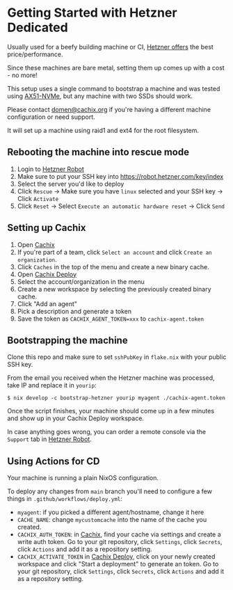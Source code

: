 # Getting Started with Hetzner Dedicated

Usually used for a beefy building machine or CI, [Hetzner offers](https://www.hetzner.com/dedicated-rootserver/matrix-ax)
the best price/performance.

Since these machines are bare metal, setting them up comes up with a cost - no more!

This setup uses a single command to bootstrap a machine and was tested using
[AX51-NVMe](https://www.hetzner.com/dedicated-rootserver/ax51-nvme),
but any machine with two SSDs should work. 

Please contact [domen@cachix.org](mailto:domen@cachix.org) if you're having a different machine configuration or need support.

It will set up a machine using raid1 and ext4 for the root filesystem.

## Rebooting the machine into rescue mode

1. Login to [Hetzner Robot](https://robot.hetzner.com/server)
2. Make sure to put your SSH key into https://robot.hetzner.com/key/index
3. Select the server you'd like to deploy
4. Click `Rescue` -> Make sure you have `linux` selected and your SSH key -> Click `Activate`
5. Click `Reset` -> Select `Execute an automatic hardware reset` -> Click `Send`

## Setting up Cachix 

1. Open [Cachix](https://app.cachix.org/) 
2. If you're part of a team, click `Select an account` and click `Create an organization`.
3. Click `Caches` in the top of the menu and create a new binary cache.
1. Open [Cachix Deploy](https://app.cachix.org/deploy)
2. Select the account/organization in the menu
3. Create a new workspace by selecting the previously created binary cache.
4. Click "Add an agent"
5. Pick a description and generate a token
6. Save the token as `CACHIX_AGENT_TOKEN=xxx` to `cachix-agent.token`

## Bootstrapping the machine

Clone this repo and make sure to set `sshPubKey` in `flake.nix` with your public SSH key.

From the email you received when the Hetzner machine was processed, take IP and replace it in `yourip`:

```shell-session
$ nix develop -c bootstrap-hetzner yourip myagent ./cachix-agent.token
```

Once the script finishes, your machine should come up in a few minutes and show up in your Cachix Deploy workspace.

In case anything goes wrong, you can order a remote console via the `Support` tab in [Hetzner Robot](https://robot.hetzner.com/server).

## Using Actions for CD

Your machine is running a plain NixOS configuration.

To deploy any changes from `main` branch you'll need to configure a few things in `.github/workflows/deploy.yml`:

- `myagent`: if you picked a different agent/hostname, change it here
- `CACHE_NAME`: change `mycustomcache` into the name of the cache you created.
- `CACHIX_AUTH_TOKEN`: in [Cachix](https://app.cachix.org/), find your cache via settings and create a write auth token. Go to your git repository, click `Settings`, click `Secrets`, click `Actions` and add it as a repository setting.
- `CACHIX_ACTIVATE_TOKEN` in [Cachix Deploy](https://app.cachix.org/deploy), click on your newly created workspace and click "Start a deployment" to generate an token. Go to your git repository, click `Settings`, click `Secrets`, click `Actions` and add it as a repository setting.

